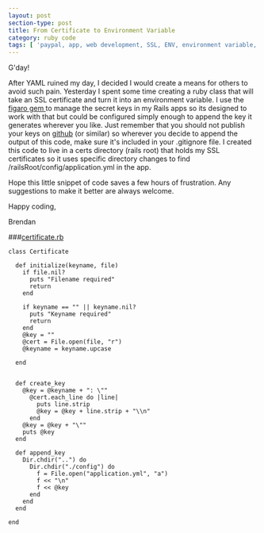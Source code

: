 ```yaml
---
layout: post
section-type: post
title: From Certificate to Environment Variable
category: ruby code
tags: [ 'paypal, app, web development, SSL, ENV, environment variable, figaro, application.yml, Rails, Ruby' ]
---
```


G'day!

After YAML ruined my day, I decided I would create a means for others to avoid such pain.  Yesterday I spent some time
creating a ruby class that will take an SSL certificate and turn it into an environment variable. I use the 
[figaro gem ](https://github.com/laserlemon/figaro) to manage the secret keys in my Rails apps so its designed to work with that
but could be configured simply enough to append the key it generates wherever you like. Just remember that you should not 
publish your keys on [github](https://github.com) (or similar) so wherever you decide to append the output of this code, 
make sure it's included in your .gitignore file. I created this code to live in a certs directory (rails root) that holds
my SSL certificates so it uses specific directory changes to find /railsRoot/config/application.yml in the app.
 
Hope this little snippet of code saves a few hours of frustration. Any suggestions to make it better are always welcome. 

Happy coding,

Brendan



###[certificate.rb](https://gist.github.com/titanium-cranium/b96c751f15dd84fc40e8c4306ada565d)

    class Certificate
    
      def initialize(keyname, file)
        if file.nil?
          puts "Filename required"
          return
        end
    
        if keyname == "" || keyname.nil?
          puts "Keyname required"
          return
        end
        @key = ""
        @cert = File.open(file, "r")
        @keyname = keyname.upcase
    
      end
    
    
      def create_key
        @key = @keyname + ": \""
          @cert.each_line do |line|
            puts line.strip
            @key = @key + line.strip + "\\n"
          end
        @key = @key + "\""
        puts @key
      end
    
      def append_key
        Dir.chdir("..") do
          Dir.chdir("./config") do
            f = File.open("application.yml", "a")
            f << "\n"
            f << @key
          end
        end
      end
    
    end



